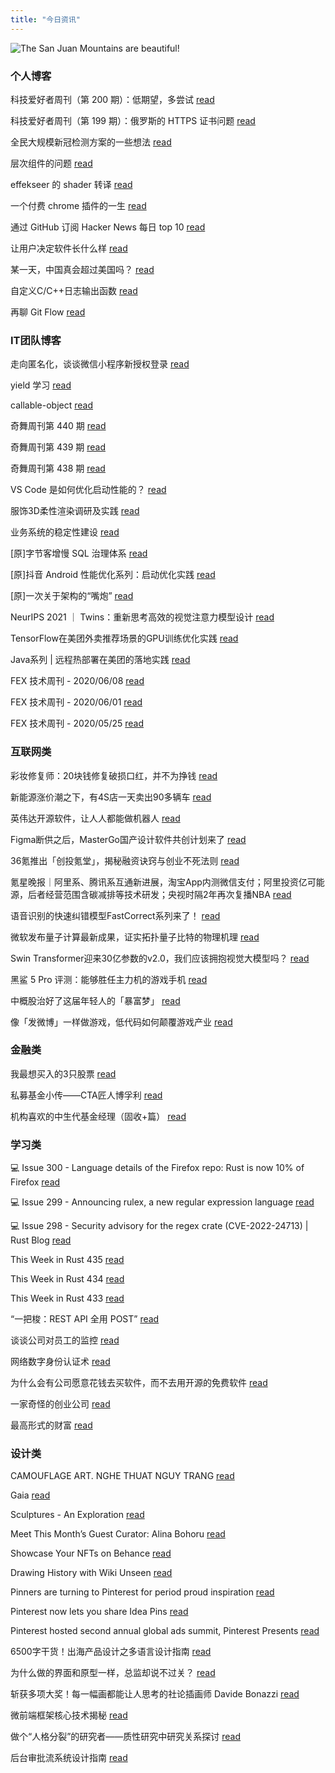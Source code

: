 ```yaml
---
title: "今日资讯"
---
```


![The San Juan Mountains are beautiful!](https://cn.bing.com/th?id=OHR.BeltedGalloway_EN-US0423647307_UHD.jpg "San Juan Mountains")

### 个人博客

   科技爱好者周刊（第 200 期）：低期望，多尝试 [read](http://www.ruanyifeng.com/blog/2022/03/weekly-issue-200.html)

   科技爱好者周刊（第 199 期）：俄罗斯的 HTTPS 证书问题 [read](http://www.ruanyifeng.com/blog/2022/03/weekly-issue-199.html)

   全民大规模新冠检测方案的一些想法 [read](https://blog.codingnow.com/2022/03/covid19_testing.html)

   层次组件的问题 [read](https://blog.codingnow.com/2022/03/multiple_components.html)

   effekseer 的 shader 转译 [read](https://blog.codingnow.com/2022/03/effekseer_shader.html)

   一个付费 chrome 插件的一生 [read](https://blog.t9t.io/star-history-2021-01-21/)

   通过 GitHub 订阅 Hacker News 每日 top 10 [read](https://blog.t9t.io/headllines-2020-09-03/)

   让用户决定软件长什么样 [read](https://blog.t9t.io/let-user-design-2020-06-18/)

   某一天，中国真会超过美国吗？ [read](https://www.kymjs.com/stickies/2022/03/30/01)

   自定义C/C++日志输出函数 [read](https://www.kymjs.com/code/2020/08/07/01)

   再聊 Git Flow [read](https://www.kymjs.com/manager/2020/05/29/01)

### IT团队博客

   走向匿名化，谈谈微信小程序新授权登录 [read](http://www.alloyteam.com/2021/04/15431/)

   yield 学习 [read](http://www.alloyteam.com/2021/03/15427/)

   callable-object [read](http://www.alloyteam.com/2021/03/callable-object/)

   奇舞周刊第 440 期 [read](https://weekly.75.team/issue440.html)

   奇舞周刊第 439 期 [read](https://weekly.75.team/issue439.html)

   奇舞周刊第 438 期 [read](https://weekly.75.team/issue438.html)

   VS Code 是如何优化启动性能的？ [read](https://fed.taobao.org/blog/taofed/do71ct/wpsf10)

   服饰3D柔性渲染调研及实践 [read](https://fed.taobao.org/blog/taofed/do71ct/fufsgh)

   业务系统的稳定性建设 [read](https://fed.taobao.org/blog/taofed/do71ct/fc3cy0)

   \[原\]字节客增慢 SQL 治理体系 [read](https://blog.csdn.net/ByteDanceTech/article/details/123861443)

   \[原\]抖音 Android 性能优化系列：启动优化实践 [read](https://blog.csdn.net/ByteDanceTech/article/details/123748980)

   \[原\]一次关于架构的“嘴炮” [read](https://blog.csdn.net/ByteDanceTech/article/details/123700599)

   NeurIPS 2021 ｜ Twins：重新思考高效的视觉注意力模型设计 [read](https://tech.meituan.com/2022/03/24/twins-revisiting-the-design-of-spatial-attention-in-vision-transformers.html)

   TensorFlow在美团外卖推荐场景的GPU训练优化实践 [read](https://tech.meituan.com/2022/03/24/tensorflow-gpu-training-optimization-practice-in-meituan-waimai-recommendation-scenarios.html)

   Java系列 \| 远程热部署在美团的落地实践 [read](https://tech.meituan.com/2022/03/17/java-hotswap-sonic.html)

   FEX 技术周刊 - 2020/06/08 [read](http://fex.baidu.com/blog/2020/06/fex-weekly-08//)

   FEX 技术周刊 - 2020/06/01 [read](http://fex.baidu.com/blog/2020/06/fex-weekly-01//)

   FEX 技术周刊 - 2020/05/25 [read](http://fex.baidu.com/blog/2020/05/fex-weekly-25//)

### 互联网类

   彩妆修复师：20块钱修复破损口红，并不为挣钱 [read](http://www.huxiu.com/article/518605.html?f=wangzhan)

   新能源涨价潮之下，有4S店一天卖出90多辆车 [read](http://www.huxiu.com/article/518304.html?f=wangzhan)

   英伟达开源软件，让人人都能做机器人 [read](http://www.huxiu.com/article/518285.html?f=wangzhan)

   Figma断供之后，MasterGo国产设计软件共创计划来了 [read](https://36kr.com/p/1677267524445191)

   36氪推出「创投氪堂」，揭秘融资诀窍与创业不死法则 [read](https://36kr.com/p/1677051354260483)

   氪星晚报｜阿里系、腾讯系互通新进展，淘宝App内测微信支付；阿里投资亿可能源，后者经营范围含碳减排等技术研发；央视时隔2年再次复播NBA [read](https://36kr.com/p/1677078423741442)

   语音识别的快速纠错模型FastCorrect系列来了！ [read](https://www.msra.cn/zh-cn/news/features/fastcorrect)

   微软发布量子计算最新成果，证实拓扑量子比特的物理机理 [read](https://www.msra.cn/zh-cn/news/features/azure-quantum)

   Swin Transformer迎来30亿参数的v2.0，我们应该拥抱视觉大模型吗？ [read](https://www.msra.cn/zh-cn/news/features/swin-transformer-v2)

   黑鲨 5 Pro 评测：能够胜任主力机的游戏手机 [read](http://www.geekpark.net/news/300362)

   中概股治好了这届年轻人的「暴富梦」 [read](http://www.geekpark.net/news/300365)

   像「发微博」一样做游戏，低代码如何颠覆游戏产业 [read](http://www.geekpark.net/news/300299)

### 金融类

   我最想买入的3只股票 [read](http://xueqiu.com/7516820417/215695214)

   私募基金小传——CTA匠人博孚利 [read](http://xueqiu.com/6157396674/215612537)

   机构喜欢的中生代基金经理（固收+篇） [read](http://xueqiu.com/5679199459/215608640)

### 学习类

   💻 Issue 300 - Language details of the Firefox repo: Rust is now 10% of Firefox [read](https://rust.libhunt.com/newsletter/300)

   💻 Issue 299 - Announcing rulex, a new regular expression language [read](https://rust.libhunt.com/newsletter/299)

   💻 Issue 298 - Security advisory for the regex crate (CVE-2022-24713) \| Rust Blog [read](https://rust.libhunt.com/newsletter/298)

   This Week in Rust 435 [read](https://this-week-in-rust.org/blog/2022/03/23/this-week-in-rust-435/)

   This Week in Rust 434 [read](https://this-week-in-rust.org/blog/2022/03/16/this-week-in-rust-434/)

   This Week in Rust 433 [read](https://this-week-in-rust.org/blog/2022/03/09/this-week-in-rust-433/)

   “一把梭：REST API 全用 POST” [read](https://coolshell.cn/articles/22173.html)

   谈谈公司对员工的监控 [read](https://coolshell.cn/articles/22157.html)

   网络数字身份认证术 [read](https://coolshell.cn/articles/21708.html)

   为什么会有公司愿意花钱去买软件，而不去用开源的免费软件 [read](https://wanqu.co/p/7581?s=rss)

   一家奇怪的创业公司 [read](https://wanqu.co/p/7580?s=rss)

   最高形式的财富 [read](https://wanqu.co/p/7579?s=rss)

### 设计类

   CAMOUFLAGE ART. NGHE THUAT NGUY TRANG [read](https://www.behance.net/gallery/140526433/CAMOUFLAGE-ART-NGHE-THUAT-NGUY-TRANG)

   Gaia [read](https://www.behance.net/gallery/111201305/Gaia)

   Sculptures - An Exploration [read](https://www.behance.net/gallery/140490537/Sculptures-An-Exploration)

   Meet This Month’s Guest Curator: Alina Bohoru [read](https://medium.com/behance-blog/meet-this-months-guest-curator-alina-bohoru-a78369a64aa7?source=rss-f5272b7f3182------2)

   Showcase Your NFTs on Behance [read](https://medium.com/behance-blog/showcase-your-nfts-on-behance-2c48386a2336?source=rss-f5272b7f3182------2)

   Drawing History with Wiki Unseen [read](https://medium.com/behance-blog/drawing-history-with-wiki-unseen-5b8e35bfd8a3?source=rss-f5272b7f3182------2)

   Pinners are turning to Pinterest for period proud inspiration [read](https://newsroom.pinterest.com/en/post/pinners-are-turning-to-pinterest-for-period-proud-inspiration)

   Pinterest now lets you share Idea Pins [read](https://newsroom.pinterest.com/en/post/idea-pin-sharing-available)

   Pinterest hosted second annual global ads summit, Pinterest Presents [read](https://newsroom.pinterest.com/en/post/pinterest-hosted-second-annual-global-ads-summit-pinterest-presents)

   6500字干货！出海产品设计之多语言设计指南 [read](https://www.uisdc.com/multi-language-design-guide)

   为什么做的界面和原型一样，总监却说不过关？ [read](https://www.uisdc.com/interface-design)

   斩获多项大奖！每一幅画都能让人思考的社论插画师 Davide Bonazzi [read](https://www.uisdc.com/davide-bonazzi)

   微前端框架核心技术揭秘 [read](https://cdc.tencent.com/2022/02/22/micro-frontend-framework/)

   做个“人格分裂”的研究者——质性研究中研究关系探讨 [read](https://cdc.tencent.com/2022/02/16/%e5%81%9a%e4%b8%aa%e4%ba%ba%e6%a0%bc%e5%88%86%e8%a3%82%e7%9a%84%e7%a0%94%e7%a9%b6%e8%80%85-%e8%b4%a8%e6%80%a7%e7%a0%94%e7%a9%b6%e4%b8%ad%e7%a0%94%e7%a9%b6%e5%85%b3/)

   后台审批流系统设计指南 [read](https://cdc.tencent.com/2022/02/08/%e5%90%8e%e5%8f%b0%e5%ae%a1%e6%89%b9%e6%b5%81%e7%b3%bb%e7%bb%9f%e8%ae%be%e8%ae%a1%e6%8c%87%e5%8d%97/)

